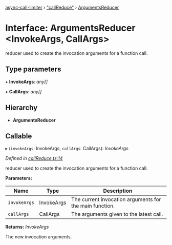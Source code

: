 [async-call-limiter](../README.md) › ["callReduce"](../modules/_callreduce_.md) › [ArgumentsReducer](_callreduce_.argumentsreducer.md)

# Interface: ArgumentsReducer <**InvokeArgs, CallArgs**>

reducer used to create the invocation arguments for a function call.

## Type parameters

▪ **InvokeArgs**: *any[]*

▪ **CallArgs**: *any[]*

## Hierarchy

* **ArgumentsReducer**

## Callable

▸ (`invokeArgs`: InvokeArgs, `callArgs`: CallArgs): *InvokeArgs*

*Defined in [callReduce.ts:14](https://github.com/SpudNyk/async-call-limiter/blob/a5b269b/src/callReduce.ts#L14)*

reducer used to create the invocation arguments for a function call.

**Parameters:**

Name | Type | Description |
------ | ------ | ------ |
`invokeArgs` | InvokeArgs | The current invocation arguments for the main function. |
`callArgs` | CallArgs | The arguments given to the latest call. |

**Returns:** *InvokeArgs*

The new invocation arguments.
